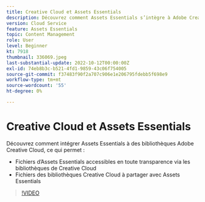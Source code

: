 ```yaml
---
title: Creative Cloud et Assets Essentials
description: Découvrez comment Assets Essentials s’intègre à Adobe Creative Cloud.
version: Cloud Service
feature: Assets Essentials
topic: Content Management
role: User
level: Beginner
kt: 7918
thumbnail: 336069.jpeg
last-substantial-update: 2022-10-12T00:00:00Z
exl-id: 74eb8b3c-b521-4fd1-9859-43c06f754005
source-git-commit: f37483f90f2a707c906e1e206795fdebb5f698e9
workflow-type: tm+mt
source-wordcount: '55'
ht-degree: 0%

---
```


# Creative Cloud et Assets Essentials

Découvrez comment intégrer Assets Essentials à des bibliothèques Adobe Creative Cloud, ce qui permet :

+ Fichiers d’Assets Essentials accessibles en toute transparence via les bibliothèques de Creative Cloud
+ Fichiers des bibliothèques Creative Cloud à partager avec Assets Essentials

>[!VIDEO](https://video.tv.adobe.com/v/336069/?quality=12&learn=on)
